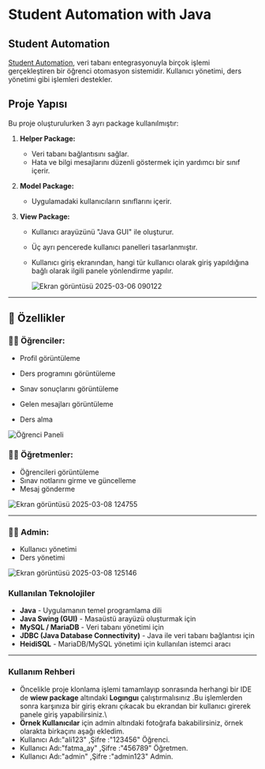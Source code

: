 # Student Automation with Java

## Student Automation

<ins>Student Automation</ins>, veri tabanı entegrasyonuyla birçok işlemi gerçekleştiren bir öğrenci otomasyon sistemidir. Kullanıcı yönetimi, ders yönetimi gibi işlemleri destekler.

## Proje Yapısı

Bu proje oluşturulurken 3 ayrı package kullanılmıştır:

1) **Helper Package:**  
   - Veri tabanı bağlantısını sağlar.  
   - Hata ve bilgi mesajlarını düzenli göstermek için yardımcı bir sınıf içerir.

2) **Model Package:**  
   - Uygulamadaki kullanıcıların sınıflarını içerir.

3) **View Package:**  
   - Kullanıcı arayüzünü "Java GUI" ile oluşturur.  
   - Üç ayrı pencerede kullanıcı panelleri tasarlanmıştır.  
   - Kullanıcı giriş ekranından, hangi tür kullanıcı olarak giriş yapıldığına bağlı olarak ilgili panele yönlendirme yapılır.

      ![Ekran görüntüsü 2025-03-06 090122](https://github.com/user-attachments/assets/ac9ba372-f65f-4445-991f-766681fe77a6)
      
---

## 📌 Özellikler

### 🧑‍🎓 Öğrenciler:
- Profil görüntüleme 

- Ders programını görüntüleme  
- Sınav sonuçlarını görüntüleme  
- Gelen mesajları görüntüleme  
- Ders alma  
  
![Öğrenci Paneli](https://github.com/user-attachments/assets/578bd2a4-3661-4e98-988b-212cf7f7c9bf)

### 🧑‍🏫 Öğretmenler:
- Öğrencileri görüntüleme  
- Sınav notlarını girme ve güncelleme  
- Mesaj gönderme  

![Ekran görüntüsü 2025-03-08 124755](https://github.com/user-attachments/assets/7f6344c4-ff3f-4254-b573-4cc3f4e52002)

---

### 👨‍💻 Admin:
- Kullanıcı yönetimi
- Ders yönetimi

![Ekran görüntüsü 2025-03-08 125146](https://github.com/user-attachments/assets/31a9836c-4fb8-4d73-bc07-27230aa19dec)

### Kullanılan Teknolojiler 
- **Java** - Uygulamanın temel programlama dili  
- **Java Swing (GUI)** - Masaüstü arayüzü oluşturmak için  
- **MySQL / MariaDB** - Veri tabanı yönetimi için  
- **JDBC (Java Database Connectivity)** - Java ile veri tabanı bağlantısı için  
- **HeidiSQL** - MariaDB/MySQL yönetimi için kullanılan istemci aracı 

---
### Kullanım Rehberi 
- Öncelikle proje klonlama işlemi tamamlayıp sonrasında herhangi bir IDE de  **wiew package** altındaki **Logınguı** çalıştırmalısınız .Bu işlemlerden sonra karşınıza bir giriş ekranı çıkacak bu ekrandan bir 
  kullanıcı girerek panele giriş yapabilirsiniz.\
- **Örnek Kullanıcılar** için admin altındaki fotoğrafa bakabilirsiniz, örnek olarakta birkaçını aşağı ekledim.
- Kullanıcı Adı:"ali123" ,Şifre :"123456"  Öğrenci.
- Kullanıcı Adı:"fatma_ay" ,Şifre :"456789" Öğretmen.
- Kullanıcı Adı:"admin" ,Şifre :"admin123" Admin.
  
